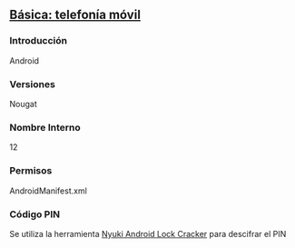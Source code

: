 ## [Básica: telefonía móvil](https://github.com/AlbertoCanoD/SolAtenea/blob/354a56c1f15af37bc3016a54ad67fe21cdcc7ff9/BASICA_TELEFONIA_MOVIL.md)

### Introducción

Android

### Versiones

Nougat

### Nombre Interno

12

### Permisos

AndroidManifest.xml

### Código PIN

Se utiliza la herramienta [Nyuki Android Lock Cracker](https://github.com/georgenicolaou/androidlockcracker) para descifrar el PIN


